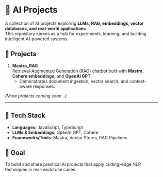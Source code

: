 # 🤖 AI Projects

A collection of AI projects exploring **LLMs, RAG, embeddings, vector databases, and real-world applications**.  
This repository serves as a hub for experiments, learning, and building intelligent AI-powered systems.  

## 📌 Projects

1. **Mastra_RAG**  
   Retrieval-Augmented Generation (RAG) chatbot built with **Mastra**, **Cohere embeddings**, and **OpenAI GPT**.  
   - Demonstrates document ingestion, vector search, and context-aware responses.

*(More projects coming soon...)*

---

## 🚀 Tech Stack
- **Languages**: JavaScript, TypeScript  
- **LLMs & Embeddings**: OpenAI GPT, Cohere  
- **Frameworks/Tools**: Mastra, Vector Stores, RAG Pipelines  

## 🎯 Goal
To build and share practical AI projects that apply cutting-edge NLP techniques in real-world use cases.  

